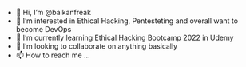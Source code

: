 - 👋 Hi, I’m @balkanfreak
- 👀 I’m interested in Ethical Hacking, Pentesteting and overall want to become DevOps
- 🌱 I’m currently learning Ethical Hacking Bootcamp 2022 in Udemy
- 💞️ I’m looking to collaborate on anything basically
- 📫 How to reach me ...

<!---
balkanfreak/balkanfreak is a ✨ special ✨ repository because its `README.md` (this file) appears on your GitHub profile.
You can click the Preview link to take a look at your changes.
--->
